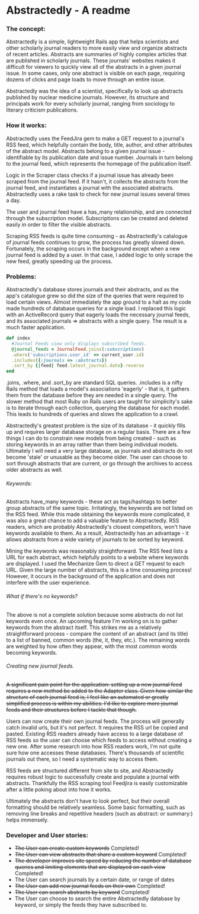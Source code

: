 # Abstractedly - A readme

### The concept:

Abstractedly is a simple, lightweight Rails app that helps scientists and other scholarly journal readers to more easily view and organize abstracts of recent articles. Abstracts are summaries of highly complex articles that are published in scholarly journals. These journals' websites makes it difficult for viewers to quickly view all of the abstracts in a given journal issue. In some cases, only one abstract is visible on each page, requiring dozens of clicks and page loads to move through an entire issue.

Abstractedly was the idea of a scientist, specifically to look up abstracts published by nuclear medicine journals. However, its structure and principals work for every scholarly journal, ranging from sociology to literary criticism publications.

### How it works:

Abstractedly uses the FeedJira gem to make a GET request to a journal's RSS feed, which helpfully contain the body, title, author, and other attributes of the abstract model. Abstracts belong to a given journal issue - identifiable by its publication date and issue number. Journals in turn belong to the journal feed, which represents the homepage of the publication itself.

Logic in the Scraper class checks if a journal issue has already been scraped from the journal feed. If it hasn't, it collects the abstracts from the journal feed, and instantiates a journal with the associated abstracts. Abstractedly uses a rake task to check for new journal issues several times a day.

The user and journal feed have a has_many relationship, and are connected through the subscription model. Subscriptions can be created and deleted easily in order to filter the visible abstracts.

Scraping RSS feeds is quite time consuming - as Abstractedly's catalogue of journal feeds continues to grow, the process has greatly slowed down. Fortunately, the scraping occurs in the background except when a new journal feed is added by a user. In that case, I added logic to only scrape the new feed, greatly speeding up the process.

### Problems:

Abstractedly's database stores journals and their abstracts, and as the app's catalogue grew so did the size of the queries that were required to load certain views. Almost immediately the app ground to a halt as my code made hundreds of database queries for a single load. I replaced this logic with an ActiveRecord query that eagerly loads the necessary journal feeds, and its associated journals => abstracts with a single query. The result is a much faster application.

```ruby
def index
  #Journal Feeds view only displays subscribed feeds.
  @journal_feeds = JournalFeed.joins(:subscriptions)
  .where('subscriptions.user_id' => current_user.id)
  .includes({:journals => :abstracts})
  .sort_by {|feed| feed.latest_journal.date}.reverse
end
```

.joins, .where, and .sort_by are standard SQL queries. .includes is a nifty Rails method that loads a model's associations 'eagerly' - that is, it gathers them from the database before they are needed in a single query. The  slower method that most Ruby on Rails users are taught for simplicity's sake is to iterate through each collection, querying the database for each model. This leads to hundreds of queries and slows the application to a crawl.

Abstractedly's greatest problem is the size of its database - it quickly fills up and requires larger database storage on a regular basis. There are a few things I can do to constrain new models from being created - such as storing keywords in an array rather than them being individual models. Ultimately I will need a very large database, as journals and abstracts do not become 'stale' or unusable as they become older. The user can choose to sort through abstracts that are current, or go through the archives to access older abstracts as well. 

###### Keywords:

Abstracts have_many keywords - these act as tags/hashtags to better group abstracts of the same topic. Irritatingly, the keywords are not listed on the RSS feed. While this made obtaining the keywords more complicated, it was also a great chance to add a valuable feature to Abstractedly. RSS readers, which are probably Abstractedly's closest competitors, won't have keywords available to them. As a result, Abstractedly has an advantage - it allows abstracts from a wide variety of journals to be sorted by keyword.

Mining the keywords was reasonably straightforward. The RSS feed lists a URL for each abstract, which helpfully points to a website where keywords are displayed. I used the Mechanize Gem to direct a GET request to each URL. Given the large number of abstracts, this is a time consuming process! However, it occurs in the background of the application and does not interfere with the user experience.

###### What if there's no keywords?

The above is not a complete solution because some abstracts do not list keywords even once. An upcoming feature I'm working on is to gather keywords from the abstract itself. This strikes me as a relatively straightforward process - compare the content of an abstract (and its title) to a list of banned, common words (the, it, they, etc.). The remaining words are weighted by how often they appear, with the most common words becoming keywords.

###### Creating new journal feeds.

~~A significant pain point for the application: setting up a new journal feed requires a new method be added to the Adapter class. Given how similar the structure of each journal feed is, I feel like an automated or greatly simplified process is within my abilities. I'd like to explore more journal feeds and their structures before I tackle that though.~~

Users can now create their own journal feeds. The process will generally catch invalid urls, but it's not perfect. It requires the RSS url be copied and pasted. Existing RSS readers already have access to a large database of RSS feeds so the user can choose which feeds to access without creating a new one. After some research into how RSS readers work, I'm not quite sure how one accesses these databases. There's thousands of scientific journals out there, so I need a systematic way to access them.

RSS feeds are structured different from site to site, and Abstractedly requires robust logic to successfully create and populate a journal with abstracts. Thankfully the RSS scraping tool Feedjira is easily customizable after a little poking about into how it works.

Ultimately the abstracts don't have to look perfect, but their overall formatting should be relatively seamless. Some basic formatting, such as removing line breaks and repetitive headers (such as abstract: or summary:) helps immensely.


### Developer and User stories:
- ~~The User can create custom keywords~~ Completed!
- ~~The User can view abstracts that share a custom keyword~~ Completed!
- ~~The developer improves site speed by reducing the number of database queries and limiting elements that are displayed on each view~~ Completed!
- The User can search journals by a certain date, or range of dates
- ~~The User can add new journal feeds on their own~~ Completed!
- ~~The User can search abstracts by keyword~~ Completed!
- The User can choose to search the entire Abstractedly database by keyword, or simply the feeds they have subscribed to.
